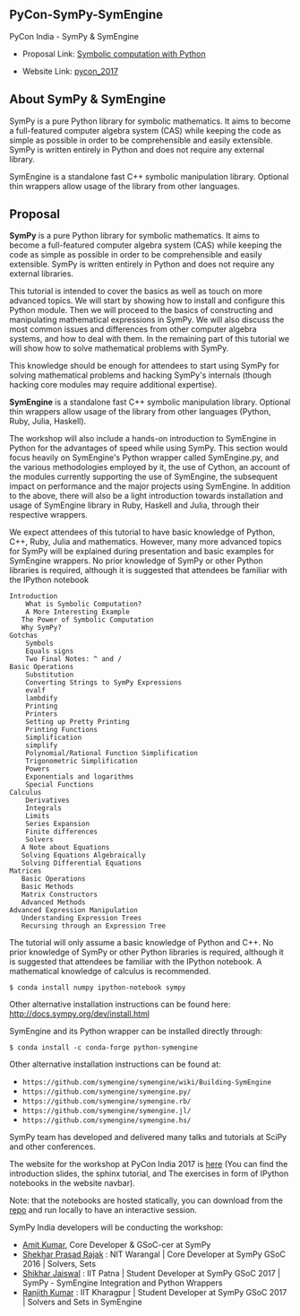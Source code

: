 ## PyCon-SymPy-SymEngine

PyCon India -  SymPy & SymEngine

* Proposal Link: [Symbolic computation with Python](#)

* Website Link: [pycon_2017](https://shekharrajak.github.io/PyCon-SymPy-SymEngine/)

## About SymPy & SymEngine

SymPy is a pure Python library for symbolic mathematics. It aims to become a full-featured computer algebra system (CAS) while keeping the code as simple as possible in order to be comprehensible and easily extensible. SymPy is written entirely in Python and does not require any external library.

SymEngine is a standalone fast C++ symbolic manipulation library. Optional thin wrappers allow usage of the library from other languages.

## Proposal 

**SymPy** is a pure Python library for symbolic mathematics. It aims to become a full-featured computer algebra system (CAS) while keeping the code as simple as possible in order to be comprehensible and easily extensible. SymPy is written entirely in Python and does not require any external libraries.

This tutorial is intended to cover the basics as well as touch on more advanced topics. We will start by showing how to install and configure this Python module. Then we will proceed to the basics of constructing and manipulating mathematical expressions in SymPy. We will also discuss the most common issues and differences from other computer algebra systems, and how to deal with them. In the remaining part of this tutorial we will show how to solve mathematical problems with SymPy.

This knowledge should be enough for attendees to start using SymPy for solving mathematical problems and hacking SymPy's internals (though hacking core modules may require additional expertise).

**SymEngine** is a standalone fast C++ symbolic manipulation library. Optional thin wrappers allow usage of the library from other languages (Python, Ruby, Julia, Haskell).

The workshop will also include a hands-on introduction to SymEngine in Python for the advantages of speed while using SymPy. This section would focus heavily on SymEngine's Python wrapper called SymEngine.py, and the various methodologies employed by it, the use of Cython, an account of the modules currently supporting the use of SymEngine, the subsequent impact on performance and the major projects using SymEngine. In addition to the above, there will also be a light introduction towards installation and usage of SymEngine library in Ruby, Haskell and Julia, through their respective wrappers.

We expect attendees of this tutorial to have basic knowledge of Python, C++, Ruby, Julia and mathematics. However, many more advanced topics for SymPy will be explained during presentation and basic examples for SymEngine wrappers. No prior knowledge of SymPy or other Python libraries is required, although it is suggested that attendees be familiar with the IPython notebook


    Introduction
        What is Symbolic Computation?
        A More Interesting Example
       The Power of Symbolic Computation
       Why SymPy?
    Gotchas
        Symbols
        Equals signs
        Two Final Notes: ^ and /
    Basic Operations
        Substitution
        Converting Strings to SymPy Expressions
        evalf
        lambdify
        Printing
        Printers
        Setting up Pretty Printing
        Printing Functions
        Simplification
        simplify
        Polynomial/Rational Function Simplification
        Trigonometric Simplification
        Powers
        Exponentials and logarithms
        Special Functions
    Calculus
        Derivatives
        Integrals
        Limits
        Series Expansion
        Finite differences
        Solvers
       A Note about Equations
       Solving Equations Algebraically
       Solving Differential Equations
    Matrices
       Basic Operations
       Basic Methods
       Matrix Constructors
       Advanced Methods
    Advanced Expression Manipulation
       Understanding Expression Trees
       Recursing through an Expression Tree


The tutorial will only assume a basic knowledge of Python and C++. No prior knowledge of SymPy or other Python libraries is required, although it is suggested that attendees be familiar with the IPython notebook. A mathematical knowledge of calculus is recommended.

`$ conda install numpy ipython-notebook sympy`

Other alternative installation instructions can be found here: http://docs.sympy.org/dev/install.html

SymEngine and its Python wrapper can be installed directly through:

`$ conda install -c conda-forge python-symengine`

Other alternative installation instructions can be found at:

- `https://github.com/symengine/symengine/wiki/Building-SymEngine`
- `https://github.com/symengine/symengine.py/`
- `https://github.com/symengine/symengine.rb/`
- `https://github.com/symengine/symengine.jl/`
- `https://github.com/symengine/symengine.hs/`

SymPy team has developed and delivered many talks and tutorials at SciPy and other conferences.

The website for the workshop at PyCon India 2017 is [here](https://shekharrajak.github.io/PyCon-SymPy-SymEngine/)
(You can find the introduction slides, the sphinx tutorial, and The exercises in form of IPython notebooks in the website navbar).

Note: that the notebooks are hosted statically, you can download from the [repo](https://github.com/Shekharrajak/PyCon-SymPy-SymEngine) and run locally to have an interactive session.

SymPy India developers will be conducting the workshop:

* [Amit Kumar](https://github.com/aktech), Core Developer & GSoC-cer at SymPy
* [Shekhar Prasad Rajak](https://github.com/Shekharrajak) : NIT Warangal | Core Developer at SymPy GSoC 2016 | Solvers, Sets <br>
* [Shikhar Jaiswal](https://github.com/ShikharJ) : IIT Patna | Student Developer at SymPy GSoC 2017 | SymPy - SymEngine Integration and Python Wrappers <br>
* [Ranjith Kumar](https://github.com/ranjithkumar007) : IIT Kharagpur | Student Developer at SymPy GSoC 2017 | Solvers and Sets in SymEngine <br>

